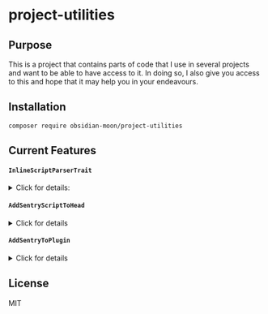 # project-utilities

## Purpose

This is a project that contains parts of code that I use in several projects and want to be able to have access to it.
In doing so, I also give you access to this and hope that it may help you in your endeavours.

## Installation

```shell
composer require obsidian-moon/project-utilities
```

## Current Features

#### `InlineScriptParserTrait`

<details>
<summary>Click for details:</summary>

Usage:

```php
use ObsidianMoon\ProjectUtilities\Traits\InlineScriptParserTrait;

class YourClass
{
    use InlineScriptParserTrait;

    public function useInlineSomewhere()
    {
        echo static::getInlineScriptData('nameOfVariable', ['key' => 'value', 'key2' => 'value2'])
    }
}
```

  Returns:

  ```js
  var nameOfVariable = JSON.parse('{"key": "value", "key2": "value2"}');
  ```
</details>

#### `AddSentryScriptToHead`

<details>
<summary>Click for details</summary>

Usage:

```php
use ObsidianMoon\ProjectUtilities\WordPress\AddSentryScriptToHead;

if (get_option('sentry_js_enabled')) {
    $sentryJs = new AddSentryScriptToHead(
         [
             'dsn' => get_option('sentry_js_dsn'),
             'release' => PLUGIN_VERSION
         ],
         get_option('sentry_js_version', '7.25.0')
     );

     add_action('init', [$sentryJs, 'addSentry'];
}
```
</details>

#### `AddSentryToPlugin`

<details>
<summary>Click for details</summary>

```php
use ObsidianMoon\ProjectUtilities\WordPress\AddSentryToPlugin;

if (get_config('sentry_php_enabled')) {
    $sentryPhp = new AddSentryToPlugin([
        'dsn' => get_config('sentry_php_dsn'),
        'release' => PLUGIN_VERSION
    ]);

    add_action('init', [$sentryPhp, 'addSentry'];
}
```
</details>

## License

MIT
